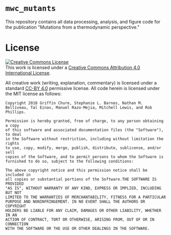 # `mwc_mutants`

This repository contains all data processing, analysis, and figure code for the publication "Mutations from a thermodynamic perspective."


# License

<a rel="license" href="http://creativecommons.org/licenses/by/4.0/"><img alt="Creative Commons License" style="border-width:0" src="https://i.creativecommons.org/l/by/4.0/88x31.png" /></a><br />This work is licensed under a <a rel="license" href="http://creativecommons.org/licenses/by/4.0/">Creative Commons Attribution 4.0 International License</a>.

All creative work (writing, explanation, commentary) is licensed under a standard [CC-BY 4.0](https://creativecommons.org/licenses/by/4.0/legalcode) permissive license. All code herein is licensed under the MIT license as follows:

```
Copyright 2018 Griffin Chure, Stephanie L. Barnes, Nathan M. Belliveau, Tal Einav, Manuel Razo-Mejia, Mitchell Lewis, and Rob Phillips.

Permission is hereby granted, free of charge, to any person obtaining a copy
of this software and associated documentation files (the "Software"), to deal
in the Software without restriction, including without limitation the rights
to use, copy, modify, merge, publish, distribute, sublicense, and/or sell
copies of the Software, and to permit persons to whom the Software is
furnished to do so, subject to the following conditions:

The above copyright notice and this permission notice shall be included in
all copies or substantial portions of the Software.THE SOFTWARE IS PROVIDED
"AS IS", WITHOUT WARRANTY OF ANY KIND, EXPRESS OR IMPLIED, INCLUDING BUT NOT
LIMITED TO THE WARRANTIES OF MERCHANTABILITY, FITNESS FOR A PARTICULAR
PURPOSE AND NONINFRINGEMENT. IN NO EVENT SHALL THE AUTHORS OR COPYRIGHT
HOLDERS BE LIABLE FOR ANY CLAIM, DAMAGES OR OTHER LIABILITY, WHETHER IN AN
ACTION OF CONTRACT, TORT OR OTHERWISE, ARISING FROM, OUT OF OR IN CONNECTION
WITH THE SOFTWARE OR THE USE OR OTHER DEALINGS IN THE SOFTWARE.
```
